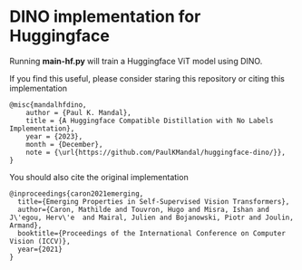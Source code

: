 # DINO implementation for Huggingface


Running **main-hf.py** will train a Huggingface ViT model using DINO.


If you find this useful, please consider staring this repository or citing this implementation


```
@misc{mandalhfdino,
	author = {Paul K. Mandal},
	title = {A Huggingface Compatible Distillation with No Labels Implementation},
	year = {2023},
	month = {December},
	note = {\url{https://github.com/PaulKMandal/huggingface-dino/}},
}

```

You should also cite the original implementation

```
@inproceedings{caron2021emerging,
  title={Emerging Properties in Self-Supervised Vision Transformers},
  author={Caron, Mathilde and Touvron, Hugo and Misra, Ishan and J\'egou, Herv\'e  and Mairal, Julien and Bojanowski, Piotr and Joulin, Armand},
  booktitle={Proceedings of the International Conference on Computer Vision (ICCV)},
  year={2021}
}
```
